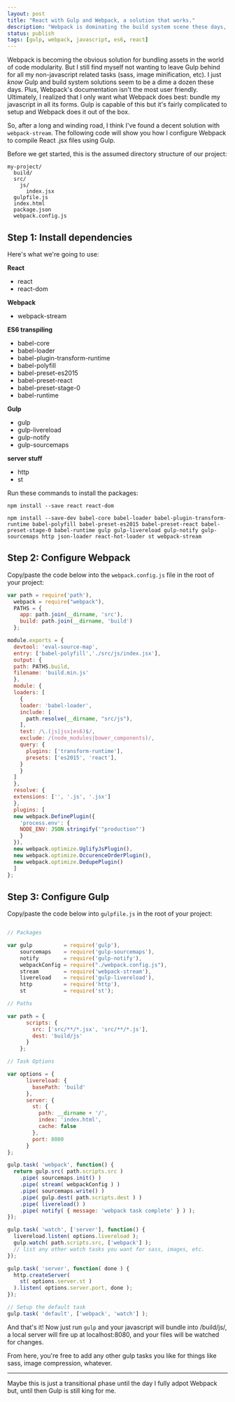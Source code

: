 ```yaml
---
layout: post
title: "React with Gulp and Webpack, a solution that works."
description: "Webpack is dominating the build system scene these days, but I'm not ready to give up on Gulp quite yet."
status: publish
tags: [gulp, webpack, javascript, es6, react]
---
```


Webpack is becoming the obvious solution for bundling assets in the world of code modularity. But I still find myself not wanting to leave Gulp behind for all my non-javascript related tasks (sass, image minification, etc). I just _know_ Gulp and build system solutions seem to be a dime a dozen these days. Plus, Webpack's documentation isn't the most user friendly. Ultimately, I realized that I only want what Webpack does best: bundle my javascript in all its forms. Gulp is capable of this but it's fairly complicated to setup and Webpack does it out of the box. 

So, after a long and winding road, I think I've found a decent solution with `webpack-stream`. The following code will show you how I configure Webpack to compile React .jsx files using Gulp. 

Before we get started, this is the assumed directory structure of our project:

```
my-project/
  build/ 
  src/
    js/
      index.jsx
  gulpfile.js
  index.html
  package.json
  webpack.config.js
```

## Step 1: Install dependencies

Here's what we're going to use:

**React**    
- react
- react-dom

**Webpack**    
- webpack-stream

**ES6 transpiling**    
- babel-core
- babel-loader
- babel-plugin-transform-runtime
- babel-polyfill
- babel-preset-es2015
- babel-preset-react
- babel-preset-stage-0
- babel-runtime

**Gulp**    
- gulp
- gulp-livereload
- gulp-notify
- gulp-sourcemaps

**server stuff**    
- http
- st

Run these commands to install the packages:

```shell
npm install --save react react-dom
```

```shell
npm install --save-dev babel-core babel-loader babel-plugin-transform-runtime babel-polyfill babel-preset-es2015 babel-preset-react babel-preset-stage-0 babel-runtime gulp gulp-livereload gulp-notify gulp-sourcemaps http json-loader react-hot-loader st webpack-stream
```

## Step 2: Configure Webpack

Copy/paste the code below into the `webpack.config.js` file in the root of your project:

```javascript
var	path = require('path'), 
  webpack = require("webpack"),
  PATHS = {
    app: path.join(__dirname, 'src'),
    build: path.join(__dirname, 'build')
  };

module.exports = {
  devtool: 'eval-source-map',
  entry: ['babel-polyfill','./src/js/index.jsx'],
  output: {
  path: PATHS.build,
  filename: 'build.min.js'
  },
  module: {
  loaders: [
    {
    loader: 'babel-loader',
    include: [
      path.resolve(__dirname, "src/js"),
    ],
    test: /\.(js|jsx|es6)$/,
    exclude: /(node_modules|bower_components)/,
    query: {
      plugins: ['transform-runtime'],
      presets: ['es2015', 'react'],
    }
    }
  ]
  },
  resolve: {
  extensions: ['', '.js', '.jsx']
  },
  plugins: [
  new webpack.DefinePlugin({
    'process.env': {
    NODE_ENV: JSON.stringify('"production"')
    }
  }),
  new webpack.optimize.UglifyJsPlugin(),
  new webpack.optimize.OccurenceOrderPlugin(),
  new webpack.optimize.DedupePlugin()
  ]
};
```

## Step 3: Configure Gulp

Copy/paste the code below into `gulpfile.js` in the root of your project:

```javascript

// Packages

var gulp          = require('gulp'),	
    sourcemaps    = require('gulp-sourcemaps'),
    notify        = require('gulp-notify'),
    webpackConfig = require("./webpack.config.js"),
    stream        = require('webpack-stream'),
    livereload    = require('gulp-livereload'),
    http          = require('http'),
    st            = require('st');

// Paths

var path = {
      scripts: {
        src: ['src/**/*.jsx', 'src/**/*.js'],
        dest: 'build/js'
      }
    };

// Task Options

var options = {
      livereload: { 
        basePath: 'build' 
      },
      server: {
        st: { 
          path: __dirname + '/', 
          index: 'index.html', 
          cache: false 
        },
        port: 8080
      }
};

gulp.task( 'webpack', function() {
  return gulp.src( path.scripts.src )
    .pipe( sourcemaps.init() )
    .pipe( stream( webpackConfig ) )
    .pipe( sourcemaps.write() )
    .pipe( gulp.dest( path.scripts.dest ) )
    .pipe( livereload() )
    .pipe( notify( { message: 'webpack task complete' } ) );
});

gulp.task( 'watch', ['server'], function() {
  livereload.listen( options.livereload );
  gulp.watch( path.scripts.src, ['webpack'] );
  // list any other watch tasks you want for sass, images, etc.
});

gulp.task( 'server', function( done ) {
  http.createServer(
    st( options.server.st )
  ).listen( options.server.port, done );
});

// Setup the default task
gulp.task( 'default', ['webpack', 'watch'] );
```

And that's it! Now just run `gulp` and your javascript will bundle into /build/js/, a local server will fire up at localhost:8080, and your files will be watched for changes.

From here, you're free to add any other gulp tasks you like for things like sass, image compression, whatever. 

---

Maybe this is just a transitional phase until the day I fully adpot Webpack but, until then Gulp is still king for me.